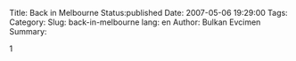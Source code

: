 Title: Back in Melbourne
Status:published
Date: 2007-05-06 19:29:00
Tags: 
Category: 
Slug: back-in-melbourne
lang: en
Author: Bulkan Evcimen
Summary: 

1